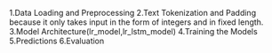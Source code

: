 1.Data Loading and Preprocessing
2.Text Tokenization and Padding because it only takes input in the form of integers and in fixed length.
3.Model Architecture(lr_model,lr_lstm_model)
4.Training the Models
5.Predictions
6.Evaluation
